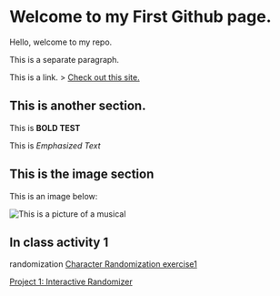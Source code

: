 # Welcome to my First Github page.

Hello, welcome to my repo.

This is a separate paragraph.

This is a link. > [Check out this site.](https://maps.google.com)

## This is another section.

This is **BOLD TEST**

This is *Emphasized Text*

## This is the image section

This is an image below:

![This is a picture of a musical](https://assets.playbill.com/editorial/_articleLeadImage/411582297c1eb503a8cfe193bea75a4c-the-phantom-of-the-opera-broadway-kaley-ann-voorhees-ben-crawford-2019-hr.jpg)

## In class activity 1
randomization
[Character Randomization  exercise1](Character_Ramdomization/Exercise1/index.html)

[Project 1: Interactive Randomizer](Project1_InteractiveRandomizer/index.html)
